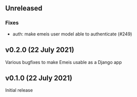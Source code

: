 ## Unreleased

### Fixes

*  auth: make emeis user model able to authenticate (#249) 

## v0.2.0 (22 July 2021)

Various bugfixes to make Emeis usable as a Django app


## v0.1.0 (22 July 2021)

Initial release
